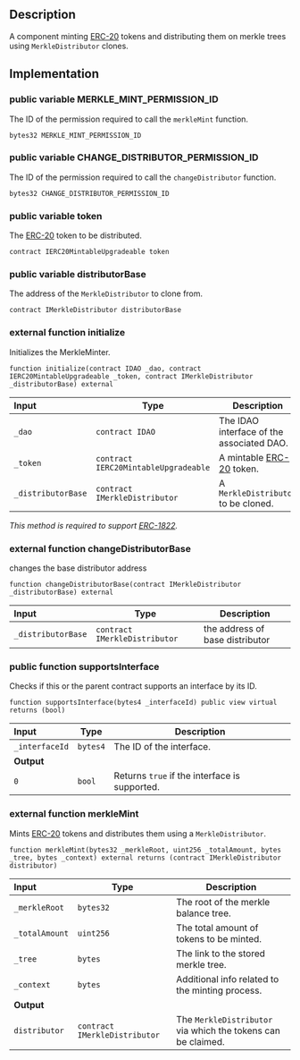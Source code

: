 ## Description

A component minting [ERC-20](https://eips.ethereum.org/EIPS/eip-20) tokens and distributing them on merkle trees using `MerkleDistributor` clones.

## Implementation

### public variable MERKLE_MINT_PERMISSION_ID

The ID of the permission required to call the `merkleMint` function.

```solidity
bytes32 MERKLE_MINT_PERMISSION_ID
```

### public variable CHANGE_DISTRIBUTOR_PERMISSION_ID

The ID of the permission required to call the `changeDistributor` function.

```solidity
bytes32 CHANGE_DISTRIBUTOR_PERMISSION_ID
```

### public variable token

The [ERC-20](https://eips.ethereum.org/EIPS/eip-20) token to be distributed.

```solidity
contract IERC20MintableUpgradeable token
```

### public variable distributorBase

The address of the `MerkleDistributor` to clone from.

```solidity
contract IMerkleDistributor distributorBase
```

### external function initialize

Initializes the MerkleMinter.

```solidity
function initialize(contract IDAO _dao, contract IERC20MintableUpgradeable _token, contract IMerkleDistributor _distributorBase) external
```

| Input              | Type                                 | Description                                                       |
| :----------------- | ------------------------------------ | ----------------------------------------------------------------- |
| `_dao`             | `contract IDAO`                      | The IDAO interface of the associated DAO.                         |
| `_token`           | `contract IERC20MintableUpgradeable` | A mintable [ERC-20](https://eips.ethereum.org/EIPS/eip-20) token. |
| `_distributorBase` | `contract IMerkleDistributor`        | A `MerkleDistributor` to be cloned.                               |

_This method is required to support [ERC-1822](https://eips.ethereum.org/EIPS/eip-1822)._

### external function changeDistributorBase

changes the base distributor address

```solidity
function changeDistributorBase(contract IMerkleDistributor _distributorBase) external
```

| Input              | Type                          | Description                     |
| :----------------- | ----------------------------- | ------------------------------- |
| `_distributorBase` | `contract IMerkleDistributor` | the address of base distributor |

### public function supportsInterface

Checks if this or the parent contract supports an interface by its ID.

```solidity
function supportsInterface(bytes4 _interfaceId) public view virtual returns (bool)
```

| Input          | Type     | Description                                   |
| :------------- | -------- | --------------------------------------------- |
| `_interfaceId` | `bytes4` | The ID of the interface.                      |
| **Output**     |          |
| `0`            | `bool`   | Returns `true` if the interface is supported. |

### external function merkleMint

Mints [ERC-20](https://eips.ethereum.org/EIPS/eip-20) tokens and distributes them using a `MerkleDistributor`.

```solidity
function merkleMint(bytes32 _merkleRoot, uint256 _totalAmount, bytes _tree, bytes _context) external returns (contract IMerkleDistributor distributor)
```

| Input          | Type                          | Description                                                  |
| :------------- | ----------------------------- | ------------------------------------------------------------ |
| `_merkleRoot`  | `bytes32`                     | The root of the merkle balance tree.                         |
| `_totalAmount` | `uint256`                     | The total amount of tokens to be minted.                     |
| `_tree`        | `bytes`                       | The link to the stored merkle tree.                          |
| `_context`     | `bytes`                       | Additional info related to the minting process.              |
| **Output**     |                               |
| `distributor`  | `contract IMerkleDistributor` | The `MerkleDistributor` via which the tokens can be claimed. |

<!--CONTRACT_END-->
